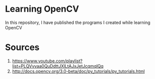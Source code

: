 # Learning OpenCV
In this repository, I have published the programs I created while learning OpenCV

# Sources
1. https://www.youtube.com/playlist?list=PLQVvvaa0QuDdttJXlLtAJxJetJcqmqlQq
2. http://docs.opencv.org/3.0-beta/doc/py_tutorials/py_tutorials.html
